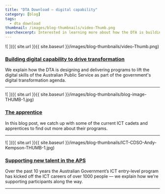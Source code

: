 ```yaml
---
title: "DTA Download — digital capability"
category: [blog]
tags:
  - dta download
thumbnail: /images/blog-thumbnails/video-Thumb.png
searchexcerpt: Interested in learning more about how the DTA is building digital capability in the APS? Here's a wrap up of our latest blog posts on the topic. 
---
```


![ ]({{ site.url }}{{ site.baseurl }}/images/blog-thumbnails/video-Thumb.png)

### [Building digital capability to drive transformation](https://www.dta.gov.au/news/building-digital-capability/)

We explain how the DTA is designing and delivering programs to lift the digital skills of the Australian Public Service as part of the government's digital transformation agenda.

***

![ ]({{ site.url }}{{ site.baseurl }}/images/blog-thumbnails/blog-image-THUMB-1.jpg)

### [The apprentice](https://www.dta.gov.au/blog/the-apprentice/)

In this blog post, we catch up with some of the current ICT cadets and apprentices to find out more about their programs.

***


![ ]({{ site.url }}{{ site.baseurl }}/images/blog-thumbnails/ICT-CDSO-Andy-Kempson-THUMB-1.jpg)

### [Supporting new talent in the APS](https://www.dta.gov.au/blog/supporting-new-talent-in-the-aps/)

Over the past 10 years the Australian Government’s ICT entry-level program has kicked off the ICT careers of over 1000 people — we explain how we're supporting participants along the way.

***
